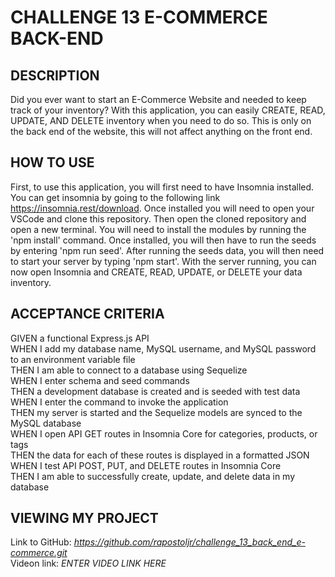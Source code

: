 # CHALLENGE 13 E-COMMERCE BACK-END

## DESCRIPTION
Did you ever want to start an E-Commerce Website and needed to keep track of your inventory? With this application, you can easily CREATE, READ, UPDATE, AND DELETE inventory when you need to do so. This is only on the back end of the website, this will not affect anything on the front end.

## HOW TO USE
First, to use this application, you will first need to have Insomnia installed. You can get insomnia by going to the following link https://insomnia.rest/download. Once installed you will need to open your VSCode and clone this repository. Then open the cloned repository and open a new terminal. You will need to install the modules by running the 'npm install' command. Once installed, you will then have to run the seeds by entering 'npm run seed'. After running the seeds data, you will then need to start your server by typing 'npm start'. With the server running, you can now open Insomnia and CREATE, READ, UPDATE, or DELETE your data inventory.

## ACCEPTANCE CRITERIA
GIVEN a functional Express.js API\
WHEN I add my database name, MySQL username, and MySQL password to an environment variable file\
THEN I am able to connect to a database using Sequelize\
WHEN I enter schema and seed commands\
THEN a development database is created and is seeded with test data\
WHEN I enter the command to invoke the application\
THEN my server is started and the Sequelize models are synced to the MySQL database\
WHEN I open API GET routes in Insomnia Core for categories, products, or tags\
THEN the data for each of these routes is displayed in a formatted JSON\
WHEN I test API POST, PUT, and DELETE routes in Insomnia Core\
THEN I am able to successfully create, update, and delete data in my database

## VIEWING MY PROJECT
Link to GitHub: <i> https://github.com/rapostoljr/challenge_13_back_end_e-commerce.git </i>\
Videon link: <i> ENTER VIDEO LINK HERE </i>